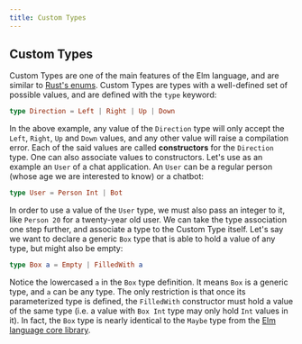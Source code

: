 ```yaml
---
title: Custom Types
---
```

## Custom Types

Custom Types are one of the main features of the Elm language, and are similar to [Rust's enums](https://doc.rust-lang.org/book/second-edition/ch06-01-defining-an-enum.html). Custom Types are types with a well-defined set of possible values, and are defined with the `type` keyword:

```elm
type Direction = Left | Right | Up | Down
```

In the above example, any value of the `Direction` type will only accept the `Left`, `Right`, `Up` and `Down` values, and any other value will raise a compilation error. Each of the said values are called **constructors** for the `Direction` type. One can also associate values to constructors. Let's use as an example an `User` of a chat application. An `User` can be a regular person (whose age we are interested to know) or a chatbot:

```elm
type User = Person Int | Bot
```

In order to use a value of the `User` type, we must also pass an integer to it, like `Person 20` for a twenty-year old user. We can take the type association one step further, and associate a type to the Custom Type itself. Let's say we want to declare a generic `Box` type that is able to hold a value of any type, but might also be empty:

```elm
type Box a = Empty | FilledWith a
```

Notice the lowercased `a` in the `Box` type definition. It means `Box` is a generic type, and `a` can be any type. The only restriction is that once its parameterized type is defined, the `FilledWith` constructor must hold a value of the same type (i.e. a value with `Box Int` type may only hold `Int` values in it). In fact, the `Box` type is nearly identical to the `Maybe` type from the [Elm language core library](https://package.elm-lang.org/packages/elm/core/latest/Maybe).
